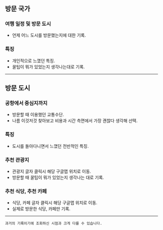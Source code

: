 #

## 방문 국가

### 여행 일정 및 방문 도시
- 언제 어느 도시를 방문했는지에 대한 기록.

### 특징
- 개인적으로 느꼈던 특징.
- 꿀팁이 뭐가 있었는지 생각나는대로 기록.

---

## 방문 도시

### 공항에서 중심지까지
- 방문할 때 이용했던 교통수단.
- 나름 이것저것 찾아보고 비용과 시간 측면에서 가장 괜찮다 생각해 선택.

### 특징
- 도시를 돌아다니면서 느꼈던 전반적인 특징.

### 추천 관광지
- 관광지 글자 클릭시 해당 구글맵 위치로 이동.
- 방문할 때 꿀팁이 뭐가 있었는지 생각나는 대로 기록.

### 추천 식당, 추천 카페
- 식당, 카페 글자 클릭시 해당 구글맵 위치로 이동.
- 실제로 방문한 식당, 카페만 기록.

---
```
과거의 기록이기에 조회하신 시점과 크게 다를 수 있습니다.
```